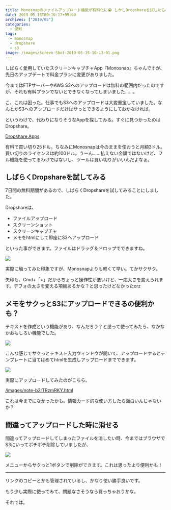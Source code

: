 ```yaml
---
title: Monosnapのファイルアップロード機能が有料化に😭 しかしDropshareを試したらめっちゃ良かった件
date: 2019-05-15T09:10:17+09:00
archives: ["2019/05"]
categories:
  - 便利
tags:
  - monosnap
  - dropshare
  - s3
image: /images/Screen-Shot-2019-05-15-10-13-01.png
---
```

しばらく愛用していたスクリーンキャプチャApp『Monosnap』ちゃんですが、先日のアップデートで料金プランに変更がありました。

今まではFTPサーバーやAWS S3へのアップロードは無料の範囲内だったのですが、それも有料プランでないとできなくなってしまいました……。

<!--more-->

こ、これは困った。仕事でもS3へのアップロードは大変重宝していました。なんとかS3へのアップロードだけはサっとできるようにしておかなければ。

というわけで、代わりになりそうなAppを探してみる。すぐに見つかったのはDropshare。

[Dropshare Apps](https://dropshare.app/)

有料で買い切り25ドル。ちなみにMonosnapは今のままを使おうと月額3ドル。買い切りのライセンスは約100ドル。うーん……払えない金額ではないけど、フル機能を使ってるわけではないし、ツールは買い切りがいいんだよなぁ。

## しばらくDropshareを試してみる

7日間の無料期間があるので、しばらくDropshareを試してみることにしました。

Dropshareは、

- ファイルアップロード
- スクリーンショット
- スクリーンキャプチャ
- メモをhtmlにして即座にS3へアップロード

といった事ができます。ファイルはドラッグ＆ドロップでできますね。

![](/images/Screen-Shot-2019-05-15-10-13-24.png)

実際に触ってみた印象ですが、Monosnapよりも軽くて早い。てかサクサク。

矢印も、Cmd+「+」だからちょっと操作性が悪いけど、一応太さを変えられます。デフォの太さを変える項目あるかな？と思ったけどなかったorz

## メモをサクっとS3にアップロードできるの便利かも？

テキストを作成という機能があり、なんだろう？と思って使ってみたら、なかなかおもしろい機能でした。

![](/images/Screen-Shot-2019-05-15-10-44-45.png)

こんな感じでサクっとテキスト入力ウィンドウが開いて、アップロードするとテンプレートに当てはめてhtmlを生成しアップロードまでできます。

![](/images/Screen-Shot-2019-05-15-10-46-24.png)

実際にアップロードしてみたのがこちら。

[/images/note-b2rTRzmRKY.html](/images/note-b2rTRzmRKY.html)

これは今までになかったかも。情報カード的な使い方したら面白いんじゃないか？

## 間違ってアップロードした時に消せる

間違ってアップロードしてしまったファイルを消したい時、今まではブラウザでS3にいってポチポチ削除していましたが、

![](/images/Screen-Shot-2019-05-15-10-36-05.png)

メニューからサクっと1ボタンで削除ができます。これは思ったより便利かも！

---

リンクのコピーとかも管理されているし、かなり使い勝手良いです。

もう少し実際に使ってみて、問題なさそうなら買っちゃおうかな。

それでは。
